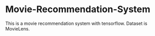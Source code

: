 # Movie-Recommendation-System
This is a movie recommendation system with tensorflow. Dataset is MovieLens.
